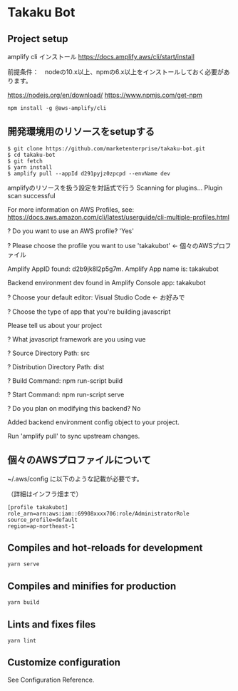 # Takaku Bot
## Project setup
amplify cli インストール
https://docs.amplify.aws/cli/start/install

前提条件：　nodeの10.x以上、npmの6.x以上をインストールしておく必要があります。

https://nodejs.org/en/download/
https://www.npmjs.com/get-npm

```
npm install -g @aws-amplify/cli
```

## 開発環境用のリソースをsetupする
```
$ git clone https://github.com/marketenterprise/takaku-bot.git
$ cd takaku-bot
$ git fetch
$ yarn install
$ amplify pull --appId d291pyjz0zpcpd --envName dev
```

amplifyのリソースを扱う設定を対話式で行う
Scanning for plugins... Plugin scan successful

For more information on AWS Profiles, see: https://docs.aws.amazon.com/cli/latest/userguide/cli-multiple-profiles.html

? Do you want to use an AWS profile? 'Yes'

? Please choose the profile you want to use 'takakubot' <- 個々のAWSプロファイル

Amplify AppID found: d2b9jk8l2p5g7m. Amplify App name is: takakubot

Backend environment dev found in Amplify Console app: takakubot

? Choose your default editor: Visual Studio Code <- お好みで

? Choose the type of app that you're building javascript

Please tell us about your project

? What javascript framework are you using vue

? Source Directory Path: src

? Distribution Directory Path: dist

? Build Command: npm run-script build

? Start Command: npm run-script serve

? Do you plan on modifying this backend? No

Added backend environment config object to your project.

Run 'amplify pull' to sync upstream changes.

## 個々のAWSプロファイルについて
~/.aws/config に以下のような記載が必要です。

（詳細はインフラ畑まで）

```
[profile takakubot]
role_arn=arn:aws:iam::69908xxxx706:role/AdministratorRole
source_profile=default
region=ap-northeast-1
```

## Compiles and hot-reloads for development
```
yarn serve
```

## Compiles and minifies for production
```
yarn build
```

## Lints and fixes files
```
yarn lint
```

## Customize configuration
See Configuration Reference.
